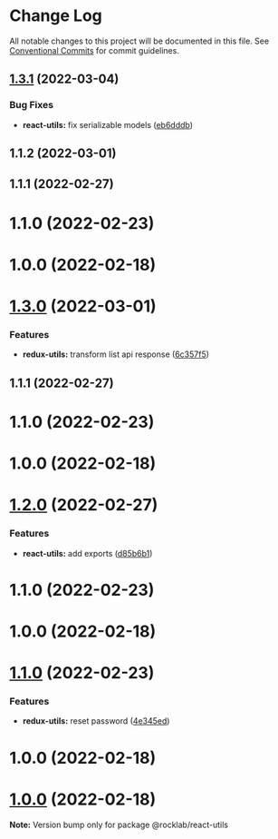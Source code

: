 # Change Log

All notable changes to this project will be documented in this file.
See [Conventional Commits](https://conventionalcommits.org) for commit guidelines.

## [1.3.1](https://github.com/cstn/rocklab-utils/compare/@rocklab/react-utils@0.5.2...@rocklab/react-utils@1.3.1) (2022-03-04)


### Bug Fixes

* **react-utils:** fix serializable models ([eb6dddb](https://github.com/cstn/rocklab-utils/commit/eb6dddba8625bc3341e55cc0373b2c3115b15f0d))



## 1.1.2 (2022-03-01)



## 1.1.1 (2022-02-27)



# 1.1.0 (2022-02-23)



# 1.0.0 (2022-02-18)





# [1.3.0](https://github.com/cstn/rocklab-utils/compare/@rocklab/react-utils@0.5.2...@rocklab/react-utils@1.3.0) (2022-03-01)


### Features

* **redux-utils:** transform list api response ([6c357f5](https://github.com/cstn/rocklab-utils/commit/6c357f5e254755b2ac9d7f3fd83c083c703d8c9e))



## 1.1.1 (2022-02-27)



# 1.1.0 (2022-02-23)



# 1.0.0 (2022-02-18)





# [1.2.0](https://github.com/cstn/rocklab-utils/compare/@rocklab/react-utils@0.5.2...@rocklab/react-utils@1.2.0) (2022-02-27)


### Features

* **react-utils:** add exports ([d85b6b1](https://github.com/cstn/rocklab-utils/commit/d85b6b1704bf580823a3308b0dff858e099fa29b))



# 1.1.0 (2022-02-23)



# 1.0.0 (2022-02-18)





# [1.1.0](https://github.com/cstn/rocklab-utils/compare/@rocklab/react-utils@0.5.2...@rocklab/react-utils@1.1.0) (2022-02-23)


### Features

* **redux-utils:** reset password ([4e345ed](https://github.com/cstn/rocklab-utils/commit/4e345ed8ea1e064c47665a974fd7cf7c344d3e64))



# 1.0.0 (2022-02-18)





# [1.0.0](https://github.com/cstn/rocklab-utils/compare/@rocklab/react-utils@0.5.2...@rocklab/react-utils@1.0.0) (2022-02-18)

**Note:** Version bump only for package @rocklab/react-utils
